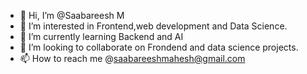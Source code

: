 - 👋 Hi, I’m @Saabareesh M
- 👀 I’m interested in Frontend,web development and Data Science.
- 🌱 I’m currently learning Backend and AI
- 💞️ I’m looking to collaborate on Frondend and data science projects.
- 📫 How to reach me @saabareeshmahesh@gmail.com

<!---
SaabareeshM/SaabareeshM is a ✨ special ✨ repository because its `README.md` (this file) appears on your GitHub profile.
You can click the Preview link to take a look at your changes.
--->

